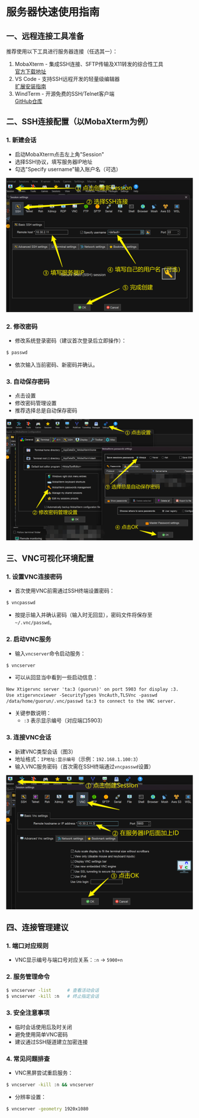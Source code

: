 # 服务器快速使用指南

## 一、远程连接工具准备
推荐使用以下工具进行服务器连接（任选其一）：

1. MobaXterm - 集成SSH连接、SFTP传输及X11转发的综合性工具  
   [官方下载地址](https://mobaxterm.mobatek.net/)
2. VS Code - 支持SSH远程开发的轻量级编辑器  
   [扩展安装指南](https://code.visualstudio.com/docs/remote/ssh)
3. WindTerm - 开源免费的SSH/Telnet客户端  
   [GitHub仓库](https://github.com/kingToolbox/WindTerm)

## 二、SSH连接配置（以MobaXterm为例）

### 1. 新建会话  

- 启动MobaXterm点击左上角"Session"
- 选择SSH协议，填写服务器IP地址
- 勾选"Specify username"输入账户名（可选）

![新建SSH会话](img/create_new_session.png)

### 2. 修改密码

- 修改系统登录密码（建议首次登录后立即操作）：

```bash
$ passwd
```  

- 依次输入当前密码、新密码并确认。 

### 3. 自动保存密码

- 点击设置
- 修改密码管理设置
- 推荐选择总是自动保存密码

![密码保存设置](img/auto_save_passwd.png)

## 三、VNC可视化环境配置

### 1. 设置VNC连接密码​

- 首次使用VNC前需通过SSH终端设置密码：

```bash
$ vncpasswd
```

- 按提示输入并确认密码（输入时无回显），密码文件将保存至 `~/.vnc/passwd`。  

### 2. 启动VNC服务

- 输入`vncserver`命令启动服务：

```bash
$ vncserver
```

- 可以从回显当中看到一些启动信息：

```terminal
New Xtigervnc server 'ta:3 (guorun)' on port 5903 for display :3.
Use xtigervncviewer -SecurityTypes VncAuth,TLSVnc -passwd /data/home/guorun/.vnc/passwd ta:3 to connect to the VNC server.
```

- 关键参数说明：
    - `:3` 表示显示编号（对应端口5903）


### 3. 连接VNC会话

- 新建VNC类型会话（图3）
- 地址格式：`IP地址:显示编号`（示例：`192.168.1.100:3`）
- 输入VNC服务密码（首次需在SSH终端通过`vncpasswd`设置）

![VNC连接配置](img/connect_vnc_session.png)

## 四、连接管理建议

### 1. 端口对应规则  

- VNC显示编号与端口号对应关系：`:n` → `5900+n`

### 2. 服务管理命令  

```bash
$ vncserver -list      # 查看活动会话
$ vncserver -kill :n   # 终止指定会话
```

### 3. 安全注意事项

- 临时会话使用后及时关闭
- 避免使用简单VNC密码
- 建议通过SSH隧道建立加密连接


### 4. 常见问题排查

- VNC黑屏尝试重启服务：

```bash
$ vncserver -kill :n && vncserver
```

- 分辨率设置：

```bash
$ vncserver -geometry 1920x1080
```